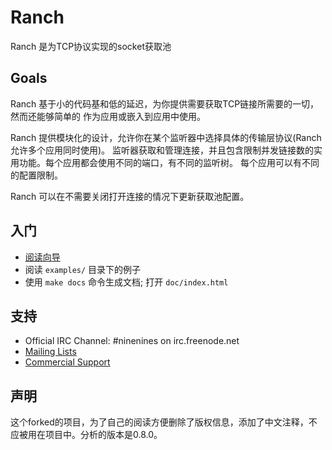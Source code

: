 Ranch
=====

Ranch 是为TCP协议实现的socket获取池

Goals
-----

Ranch 基于小的代码基和低的延迟，为你提供需要获取TCP链接所需要的一切，然而还能够简单的
作为应用或嵌入到应用中使用。

Ranch 提供模块化的设计，允许你在某个监听器中选择具体的传输层协议(Ranch 允许多个应用同时使用)。
监听器获取和管理连接，并且包含限制并发链接数的实用功能。每个应用都会使用不同的端口，有不同的监听树。
每个应用可以有不同的配置限制。

Ranch 可以在不需要关闭打开连接的情况下更新获取池配置。


入门
---------------

 *  [阅读向导](http://ninenines.eu/docs/en/ranch/HEAD/guide/introduction)
 *  阅读 `examples/` 目录下的例子
 *  使用 `make docs` 命令生成文档; 打开 `doc/index.html`

支持
-------

 *  Official IRC Channel: #ninenines on irc.freenode.net
 *  [Mailing Lists](http://lists.ninenines.eu)
 *  [Commercial Support](http://ninenines.eu/support)

声明
-------

这个forked的项目，为了自己的阅读方便删除了版权信息，添加了中文注释，不应被用在项目中。分析的版本是0.8.0。

